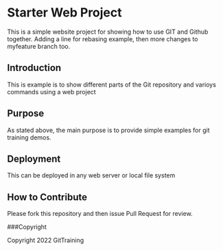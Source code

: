 # Starter Web Project

This is a simple website project for showing how to use GIT and Github together.
Adding a line for rebasing example, then more changes to myfeature branch too.

## Introduction

This is example is to show different parts of the Git repository and varioys commands using a web project

## Purpose

As stated above, the main purpose is to provide simple examples for git training demos.

## Deployment

This can be deployed in any web server or local file system

## How to Contribute

Please fork this repository and then issue Pull Request for review.

###Copyright

Copyright 2022 GitTraining
